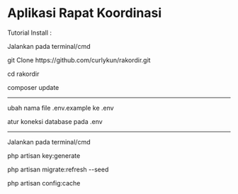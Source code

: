 <h1>Aplikasi Rapat Koordinasi</h1>

Tutorial Install : 
<p>Jalankan pada terminal/cmd </p>

<p>git Clone https://github.com/curlykun/rakordir.git</p>

<p>cd rakordir</p>

<p>composer update</p>
<hr>

<p>ubah nama file .env.example ke .env</p>

<p>atur koneksi database pada .env</p>
<hr>

<p>Jalankan pada terminal/cmd </p>
<p>php artisan key:generate</p>
<p>php artisan migrate:refresh --seed</p>
<p>php artisan config:cache</p>